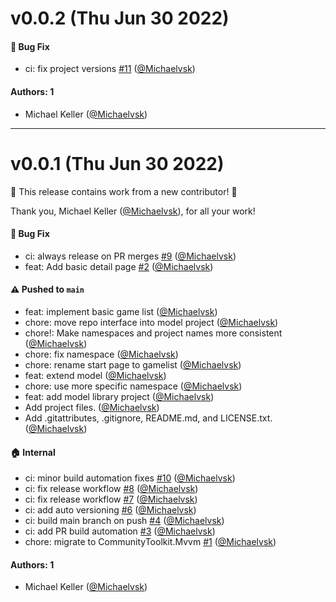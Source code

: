 # v0.0.2 (Thu Jun 30 2022)

#### 🐛 Bug Fix

- ci: fix project versions [#11](https://github.com/Michaelvsk/GameDb/pull/11) ([@Michaelvsk](https://github.com/Michaelvsk))

#### Authors: 1

- Michael Keller ([@Michaelvsk](https://github.com/Michaelvsk))

---

# v0.0.1 (Thu Jun 30 2022)

:tada: This release contains work from a new contributor! :tada:

Thank you, Michael Keller ([@Michaelvsk](https://github.com/Michaelvsk)), for all your work!

#### 🐛 Bug Fix

- ci: always release on PR merges [#9](https://github.com/Michaelvsk/GameDb/pull/9) ([@Michaelvsk](https://github.com/Michaelvsk))
- feat: Add basic detail page [#2](https://github.com/Michaelvsk/GameDb/pull/2) ([@Michaelvsk](https://github.com/Michaelvsk))

#### ⚠️ Pushed to `main`

- feat: implement basic game list ([@Michaelvsk](https://github.com/Michaelvsk))
- chore: move repo interface into model project ([@Michaelvsk](https://github.com/Michaelvsk))
- chore!: Make namespaces and project names more consistent ([@Michaelvsk](https://github.com/Michaelvsk))
- chore: fix namespace ([@Michaelvsk](https://github.com/Michaelvsk))
- chore: rename start page to gamelist ([@Michaelvsk](https://github.com/Michaelvsk))
- feat: extend model ([@Michaelvsk](https://github.com/Michaelvsk))
- chore: use more specific namespace ([@Michaelvsk](https://github.com/Michaelvsk))
- feat: add model library project ([@Michaelvsk](https://github.com/Michaelvsk))
- Add project files. ([@Michaelvsk](https://github.com/Michaelvsk))
- Add .gitattributes, .gitignore, README.md, and LICENSE.txt. ([@Michaelvsk](https://github.com/Michaelvsk))

#### 🏠 Internal

- ci: minor build automation fixes [#10](https://github.com/Michaelvsk/GameDb/pull/10) ([@Michaelvsk](https://github.com/Michaelvsk))
- ci: fix release workflow [#8](https://github.com/Michaelvsk/GameDb/pull/8) ([@Michaelvsk](https://github.com/Michaelvsk))
- ci: fix release workflow [#7](https://github.com/Michaelvsk/GameDb/pull/7) ([@Michaelvsk](https://github.com/Michaelvsk))
- ci: add auto versioning [#6](https://github.com/Michaelvsk/GameDb/pull/6) ([@Michaelvsk](https://github.com/Michaelvsk))
- ci: build main branch on push [#4](https://github.com/Michaelvsk/GameDb/pull/4) ([@Michaelvsk](https://github.com/Michaelvsk))
- ci: add PR build automation [#3](https://github.com/Michaelvsk/GameDb/pull/3) ([@Michaelvsk](https://github.com/Michaelvsk))
- chore: migrate to CommunityToolkit.Mvvm [#1](https://github.com/Michaelvsk/GameDb/pull/1) ([@Michaelvsk](https://github.com/Michaelvsk))

#### Authors: 1

- Michael Keller ([@Michaelvsk](https://github.com/Michaelvsk))
